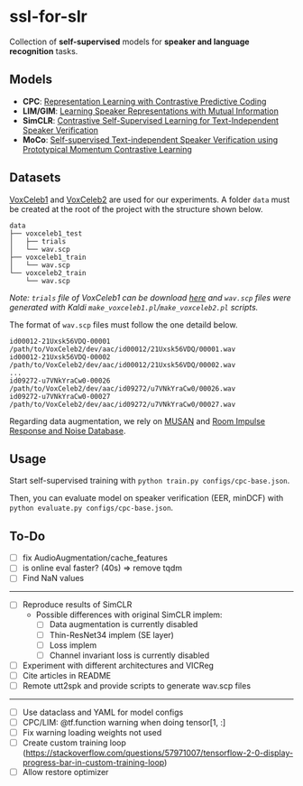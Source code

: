 # ssl-for-slr

Collection of **self-supervised** models for **speaker and language recognition** tasks.

## Models

- **CPC**: [Representation Learning with Contrastive Predictive Coding](https://arxiv.org/pdf/1807.03748.pdf)
-  **LIM/GIM**: [Learning Speaker Representations with Mutual Information](https://arxiv.org/pdf/1812.00271.pdf)
-  **SimCLR**: [Contrastive Self-Supervised Learning for Text-Independent Speaker Verification](https://sci-hub.mksa.top/10.1109/icassp39728.2021.9413351)
-  **MoCo**: [Self-supervised Text-independent Speaker Verification using Prototypical Momentum Contrastive Learning](https://arxiv.org/pdf/2012.07178.pdf)

## Datasets

[VoxCeleb1](https://www.robots.ox.ac.uk/~vgg/data/voxceleb/vox1.html) and [VoxCeleb2](https://www.robots.ox.ac.uk/~vgg/data/voxceleb/vox2.html) are used for our experiments. A folder `data` must be created at the root of the project with the structure shown below.

```
data
├── voxceleb1_test
│   ├── trials
│   └── wav.scp
├── voxceleb1_train
│   └── wav.scp
└── voxceleb2_train
    └── wav.scp
```

*Note: `trials` file of VoxCeleb1 can be download [here](https://www.robots.ox.ac.uk/~vgg/data/voxceleb/meta/veri_test.txt) and `wav.scp` files were generated with Kaldi `make_voxceleb1.pl`/`make_voxceleb2.pl` scripts.*

The format of `wav.scp` files must follow the one detaild below.

```
id00012-21Uxsk56VDQ-00001 /path/to/VoxCeleb2/dev/aac/id00012/21Uxsk56VDQ/00001.wav
id00012-21Uxsk56VDQ-00002 /path/to/VoxCeleb2/dev/aac/id00012/21Uxsk56VDQ/00002.wav
...
id09272-u7VNkYraCw0-00026 /path/to/VoxCeleb2/dev/aac/id09272/u7VNkYraCw0/00026.wav
id09272-u7VNkYraCw0-00027 /path/to/VoxCeleb2/dev/aac/id09272/u7VNkYraCw0/00027.wav
```

Regarding data augmentation, we rely on [MUSAN](http://www.openslr.org/17/) and [Room Impulse Response and Noise Database](https://www.openslr.org/28/).

## Usage

Start self-supervised training with `python train.py configs/cpc-base.json`.

Then, you can evaluate model on speaker verification (EER, minDCF) with `python evaluate.py configs/cpc-base.json`.

## To-Do

- [ ] fix AudioAugmentation/cache_features
- [ ] is online eval faster? (40s) => remove tqdm
- [ ] Find NaN values

---

- [ ] Reproduce results of SimCLR
    - Possible differences with original SimCLR implem:
        - [ ] Data augmentation is currently disabled
        - [ ] Thin-ResNet34 implem (SE layer)
        - [ ] Loss implem
        - [ ] Channel invariant loss is currently disabled

- [ ] Experiment with different architectures and VICReg
- [ ] Cite articles in README
- [ ] Remote utt2spk and provide scripts to generate wav.scp files

---

- [ ] Use dataclass and YAML for model configs
- [ ] CPC/LIM: @tf.function warning when doing tensor[1, :]
- [ ] Fix warning loading weights not used
- [ ] Create custom training loop (https://stackoverflow.com/questions/57971007/tensorflow-2-0-display-progress-bar-in-custom-training-loop)
- [ ] Allow restore optimizer

